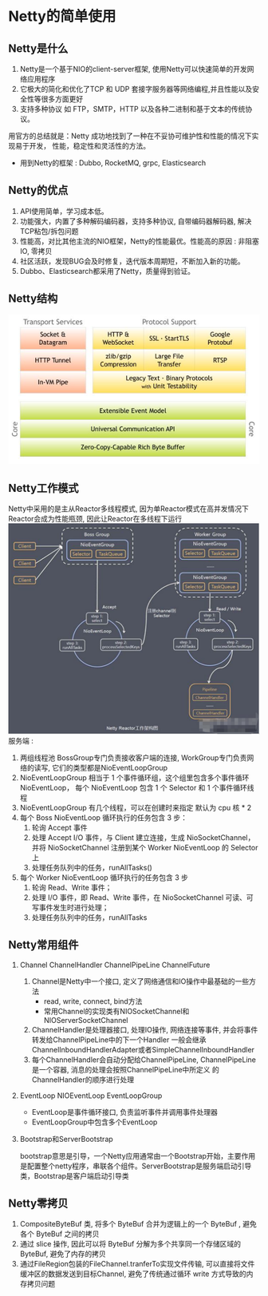 # Netty的简单使用
## Netty是什么
1. Netty是一个基于NIO的client-server框架, 使用Netty可以快速简单的开发网络应用程序
2. 它极大的简化和优化了TCP 和 UDP 套接字服务器等网络编程,并且性能以及安全性等很多方面更好
3. 支持多种协议 如 FTP，SMTP，HTTP 以及各种二进制和基于文本的传统协议。 
   
用官方的总结就是：Netty 成功地找到了⼀种在不妥协可维护性和性能的情况下实现易于开发，
   性能，稳定性和灵活性的⽅法。
* 用到Netty的框架 : Dubbo, RocketMQ, grpc, Elasticsearch
## Netty的优点
1. API使用简单，学习成本低。 
2. 功能强大，内置了多种解码编码器，支持多种协议, 自带编码器解码器, 解决TCP粘包/拆包问题
3. 性能高，对比其他主流的NIO框架，Netty的性能最优。性能高的原因 : 非阻塞IO, 零拷贝
4. 社区活跃，发现BUG会及时修复，迭代版本周期短，不断加入新的功能。 
5. Dubbo、Elasticsearch都采用了Netty，质量得到验证。
## Netty结构
![](../images/Netty结构.png)
## Netty工作模式
Netty中采用的是主从Reactor多线程模式, 因为单Reactor模式在高并发情况下Reactor会成为性能瓶颈, 因此让Reactor在多线程下运行
![img_5.png](img_5.png)
服务端 : 
1. 两组线程池 BossGroup专门负责接收客户端的连接, WorkGroup专门负责网络的读写, 它们的类型都是NioEventLoopGroup
2. NioEventLoopGroup 相当于 1 个事件循环组，这个组里包含多个事件循环 NioEventLoop，
   每个 NioEventLoop 包含 1 个 Selector 和 1 个事件循环线程
3. NioEventLoopGroup 有几个线程，可以在创建时来指定 默认为 cpu 核 * 2 
4. 每个 Boss NioEventLoop 循环执行的任务包含 3 步：
   1. 轮询 Accept 事件
   2. 处理 Accept I/O 事件，与 Client 建立连接，生成 NioSocketChannel，
      并将 NioSocketChannel 注册到某个 Worker NioEventLoop 的 Selector 上
   3. 处理任务队列中的任务，runAllTasks()
5. 每个 Worker NioEventLoop 循环执行的任务包含 3 步
   1. 轮询 Read、Write 事件；
   2. 处理 I/O 事件，即 Read、Write 事件，在 NioSocketChannel 可读、可写事件发生时进行处理；
   3. 处理任务队列中的任务，runAllTasks
   
## Netty常用组件
1. Channel ChannelHandler ChannelPipeLine ChannelFuture
   1. Channel是Netty中一个接口, 定义了网络通信和IO操作中最基础的一些方法
      * read, write, connect, bind方法
      * 常用Channel的实现类有NIOSocketChannel和NIOServerSocketChannel
   2. ChannelHandler是处理器接口, 处理IO操作, 网络连接等事件, 并会将事件转发给ChannelPipeLine中的下一个Handler
      一般会继承ChannelInboundHandlerAdapter或者SimpleChannelInboundHandler
   3. 每个ChannelHandler会自动分配给ChannelPipeLine, ChannelPipeLine是一个容器, 消息的处理会按照ChannelPipeLine中所定义
      的ChannelHandler的顺序进行处理
2. EventLoop NIOEventLoop EventLoopGroup
   * EventLoop是事件循环接口, 负责监听事件并调用事件处理器
   * EventLoopGroup中包含多个EventLoop
3. Bootstrap和ServerBootstrap

   bootstrap意思是引导，一个Netty应用通常由一个Bootstrap开始，主要作用是配置整个netty程序，串联各个组件。ServerBootstrap是服务端启动引导类，Bootstrap是客户端启动引导类
## Netty零拷贝
1. CompositeByteBuf 类, 将多个 ByteBuf 合并为逻辑上的一个 ByteBuf , 避免各个 ByteBuf 之间的拷贝
2. 通过 slice 操作, 因此可以将 ByteBuf 分解为多个共享同一个存储区域的ByteBuf, 避免了内存的拷⻉
3. 通过FileRegion包装的FileChannel.tranferTo实现文件传输, 可以直接将文件缓冲区的数据发送到目标Channel, 避免了传统通过循环 write 方式导致的内存拷⻉问题